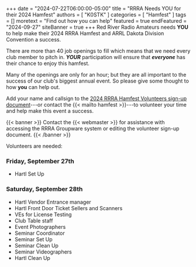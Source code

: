 +++
date = "2024-07-22T06:00:00-05:00"
title = "RRRA Needs YOU for their 2024 Hamfest"
authors = [ "K0STK" ]
categories = [ "Hamfest" ]
tags = []
moretext = "Find out how you can help"
featured = true
endFeatured = "2024-09-27"
siteBanner = true
+++
Red River Radio Amateurs needs **YOU** to help make their 2024 RRRA
Hamfest and ARRL Dakota Division Convention a success.

There are more than 40 job openings to fill which means that we need
every club member to pitch in. ***YOUR*** participation will ensure that
***everyone*** has their chance to enjoy this hamfest.
<!--more-->

Many of the openings are only for an hour; but they are all important
to the success of our club's biggest annual event. So please give some
thought to how **you** can help out.

Add your name and callsign to the
[2024 RRRA Hamfest Volunteers sign-up document](https://cloud.rrra.org/index.php/f/73774)---or
contact the {{< mailto hamfest >}}---to volunteer your time
and help make this event a success.

{{< banner >}}
Contact the {{< webmaster >}} for assistance with
accessing the RRRA Groupware system or editing the volunteer sign-up
document.
{{< /banner >}}

Volunteers are needed:

### Friday, September 27th

* Hartl Set Up

### Saturday, September 28th

* Hartl Vendor Entrance manager
* Hartl Front Door Ticket Sellers and Scanners
* VEs for License Testing
* Club Table staff
* Event Photographers
* Seminar Coordinator
* Seminar Set Up
* Seminar Clean Up
* Seminar Videographers
* Hartl Clean Up
